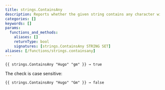 ```yaml
---
title: strings.ContainsAny
description: Reports whether the given string contains any character within the given set.
categories: []
keywords: []
params:
  functions_and_methods:
    aliases: []
    returnType: bool
    signatures: [strings.ContainsAny STRING SET]
aliases: [/functions/strings.containsany]
---
```


```go-html-template
{{ strings.ContainsAny "Hugo" "gm" }} → true
```

The check is case sensitive:

```go-html-template
{{ strings.ContainsAny "Hugo" "Gm" }} → false
```

